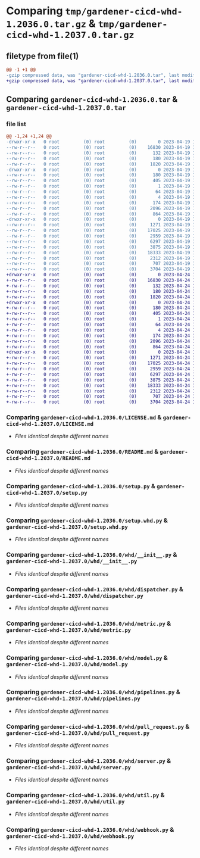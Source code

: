 # Comparing `tmp/gardener-cicd-whd-1.2036.0.tar.gz` & `tmp/gardener-cicd-whd-1.2037.0.tar.gz`

## filetype from file(1)

```diff
@@ -1 +1 @@
-gzip compressed data, was "gardener-cicd-whd-1.2036.0.tar", last modified: Wed Apr 19 12:00:51 2023, max compression
+gzip compressed data, was "gardener-cicd-whd-1.2037.0.tar", last modified: Mon Apr 24 10:17:15 2023, max compression
```

## Comparing `gardener-cicd-whd-1.2036.0.tar` & `gardener-cicd-whd-1.2037.0.tar`

### file list

```diff
@@ -1,24 +1,24 @@
-drwxr-xr-x   0 root         (0) root         (0)        0 2023-04-19 12:00:51.456726 gardener-cicd-whd-1.2036.0/
--rw-r--r--   0 root         (0) root         (0)    16830 2023-04-19 11:59:57.000000 gardener-cicd-whd-1.2036.0/LICENSE.md
--rw-r--r--   0 root         (0) root         (0)      132 2023-04-19 11:59:57.000000 gardener-cicd-whd-1.2036.0/NOTICE.md
--rw-r--r--   0 root         (0) root         (0)      180 2023-04-19 12:00:51.456726 gardener-cicd-whd-1.2036.0/PKG-INFO
--rw-r--r--   0 root         (0) root         (0)     1820 2023-04-19 11:59:57.000000 gardener-cicd-whd-1.2036.0/README.md
-drwxr-xr-x   0 root         (0) root         (0)        0 2023-04-19 12:00:51.452726 gardener-cicd-whd-1.2036.0/gardener_cicd_whd.egg-info/
--rw-r--r--   0 root         (0) root         (0)      180 2023-04-19 12:00:51.000000 gardener-cicd-whd-1.2036.0/gardener_cicd_whd.egg-info/PKG-INFO
--rw-r--r--   0 root         (0) root         (0)      405 2023-04-19 12:00:51.000000 gardener-cicd-whd-1.2036.0/gardener_cicd_whd.egg-info/SOURCES.txt
--rw-r--r--   0 root         (0) root         (0)        1 2023-04-19 12:00:51.000000 gardener-cicd-whd-1.2036.0/gardener_cicd_whd.egg-info/dependency_links.txt
--rw-r--r--   0 root         (0) root         (0)       64 2023-04-19 12:00:51.000000 gardener-cicd-whd-1.2036.0/gardener_cicd_whd.egg-info/requires.txt
--rw-r--r--   0 root         (0) root         (0)        4 2023-04-19 12:00:51.000000 gardener-cicd-whd-1.2036.0/gardener_cicd_whd.egg-info/top_level.txt
--rw-r--r--   0 root         (0) root         (0)      174 2023-04-19 12:00:51.456726 gardener-cicd-whd-1.2036.0/setup.cfg
--rw-r--r--   0 root         (0) root         (0)     2096 2023-04-19 11:59:57.000000 gardener-cicd-whd-1.2036.0/setup.py
--rw-r--r--   0 root         (0) root         (0)      864 2023-04-19 11:59:57.000000 gardener-cicd-whd-1.2036.0/setup.whd.py
-drwxr-xr-x   0 root         (0) root         (0)        0 2023-04-19 12:00:51.456726 gardener-cicd-whd-1.2036.0/whd/
--rw-r--r--   0 root         (0) root         (0)     1271 2023-04-19 11:59:57.000000 gardener-cicd-whd-1.2036.0/whd/__init__.py
--rw-r--r--   0 root         (0) root         (0)    17025 2023-04-19 11:59:57.000000 gardener-cicd-whd-1.2036.0/whd/dispatcher.py
--rw-r--r--   0 root         (0) root         (0)     2959 2023-04-19 11:59:57.000000 gardener-cicd-whd-1.2036.0/whd/metric.py
--rw-r--r--   0 root         (0) root         (0)     6297 2023-04-19 11:59:57.000000 gardener-cicd-whd-1.2036.0/whd/model.py
--rw-r--r--   0 root         (0) root         (0)     3875 2023-04-19 11:59:57.000000 gardener-cicd-whd-1.2036.0/whd/pipelines.py
--rw-r--r--   0 root         (0) root         (0)    18333 2023-04-19 11:59:57.000000 gardener-cicd-whd-1.2036.0/whd/pull_request.py
--rw-r--r--   0 root         (0) root         (0)     2312 2023-04-19 11:59:57.000000 gardener-cicd-whd-1.2036.0/whd/server.py
--rw-r--r--   0 root         (0) root         (0)      707 2023-04-19 11:59:57.000000 gardener-cicd-whd-1.2036.0/whd/util.py
--rw-r--r--   0 root         (0) root         (0)     3704 2023-04-19 11:59:57.000000 gardener-cicd-whd-1.2036.0/whd/webhook.py
+drwxr-xr-x   0 root         (0) root         (0)        0 2023-04-24 10:17:15.260355 gardener-cicd-whd-1.2037.0/
+-rw-r--r--   0 root         (0) root         (0)    16830 2023-04-24 10:16:15.000000 gardener-cicd-whd-1.2037.0/LICENSE.md
+-rw-r--r--   0 root         (0) root         (0)      132 2023-04-24 10:16:15.000000 gardener-cicd-whd-1.2037.0/NOTICE.md
+-rw-r--r--   0 root         (0) root         (0)      180 2023-04-24 10:17:15.260355 gardener-cicd-whd-1.2037.0/PKG-INFO
+-rw-r--r--   0 root         (0) root         (0)     1820 2023-04-24 10:16:15.000000 gardener-cicd-whd-1.2037.0/README.md
+drwxr-xr-x   0 root         (0) root         (0)        0 2023-04-24 10:17:15.260355 gardener-cicd-whd-1.2037.0/gardener_cicd_whd.egg-info/
+-rw-r--r--   0 root         (0) root         (0)      180 2023-04-24 10:17:15.000000 gardener-cicd-whd-1.2037.0/gardener_cicd_whd.egg-info/PKG-INFO
+-rw-r--r--   0 root         (0) root         (0)      405 2023-04-24 10:17:15.000000 gardener-cicd-whd-1.2037.0/gardener_cicd_whd.egg-info/SOURCES.txt
+-rw-r--r--   0 root         (0) root         (0)        1 2023-04-24 10:17:15.000000 gardener-cicd-whd-1.2037.0/gardener_cicd_whd.egg-info/dependency_links.txt
+-rw-r--r--   0 root         (0) root         (0)       64 2023-04-24 10:17:15.000000 gardener-cicd-whd-1.2037.0/gardener_cicd_whd.egg-info/requires.txt
+-rw-r--r--   0 root         (0) root         (0)        4 2023-04-24 10:17:15.000000 gardener-cicd-whd-1.2037.0/gardener_cicd_whd.egg-info/top_level.txt
+-rw-r--r--   0 root         (0) root         (0)      174 2023-04-24 10:17:15.264355 gardener-cicd-whd-1.2037.0/setup.cfg
+-rw-r--r--   0 root         (0) root         (0)     2096 2023-04-24 10:16:15.000000 gardener-cicd-whd-1.2037.0/setup.py
+-rw-r--r--   0 root         (0) root         (0)      864 2023-04-24 10:16:15.000000 gardener-cicd-whd-1.2037.0/setup.whd.py
+drwxr-xr-x   0 root         (0) root         (0)        0 2023-04-24 10:17:15.260355 gardener-cicd-whd-1.2037.0/whd/
+-rw-r--r--   0 root         (0) root         (0)     1271 2023-04-24 10:16:15.000000 gardener-cicd-whd-1.2037.0/whd/__init__.py
+-rw-r--r--   0 root         (0) root         (0)    17025 2023-04-24 10:16:15.000000 gardener-cicd-whd-1.2037.0/whd/dispatcher.py
+-rw-r--r--   0 root         (0) root         (0)     2959 2023-04-24 10:16:15.000000 gardener-cicd-whd-1.2037.0/whd/metric.py
+-rw-r--r--   0 root         (0) root         (0)     6297 2023-04-24 10:16:15.000000 gardener-cicd-whd-1.2037.0/whd/model.py
+-rw-r--r--   0 root         (0) root         (0)     3875 2023-04-24 10:16:15.000000 gardener-cicd-whd-1.2037.0/whd/pipelines.py
+-rw-r--r--   0 root         (0) root         (0)    18333 2023-04-24 10:16:15.000000 gardener-cicd-whd-1.2037.0/whd/pull_request.py
+-rw-r--r--   0 root         (0) root         (0)     2312 2023-04-24 10:16:15.000000 gardener-cicd-whd-1.2037.0/whd/server.py
+-rw-r--r--   0 root         (0) root         (0)      707 2023-04-24 10:16:15.000000 gardener-cicd-whd-1.2037.0/whd/util.py
+-rw-r--r--   0 root         (0) root         (0)     3704 2023-04-24 10:16:15.000000 gardener-cicd-whd-1.2037.0/whd/webhook.py
```

### Comparing `gardener-cicd-whd-1.2036.0/LICENSE.md` & `gardener-cicd-whd-1.2037.0/LICENSE.md`

 * *Files identical despite different names*

### Comparing `gardener-cicd-whd-1.2036.0/README.md` & `gardener-cicd-whd-1.2037.0/README.md`

 * *Files identical despite different names*

### Comparing `gardener-cicd-whd-1.2036.0/setup.py` & `gardener-cicd-whd-1.2037.0/setup.py`

 * *Files identical despite different names*

### Comparing `gardener-cicd-whd-1.2036.0/setup.whd.py` & `gardener-cicd-whd-1.2037.0/setup.whd.py`

 * *Files identical despite different names*

### Comparing `gardener-cicd-whd-1.2036.0/whd/__init__.py` & `gardener-cicd-whd-1.2037.0/whd/__init__.py`

 * *Files identical despite different names*

### Comparing `gardener-cicd-whd-1.2036.0/whd/dispatcher.py` & `gardener-cicd-whd-1.2037.0/whd/dispatcher.py`

 * *Files identical despite different names*

### Comparing `gardener-cicd-whd-1.2036.0/whd/metric.py` & `gardener-cicd-whd-1.2037.0/whd/metric.py`

 * *Files identical despite different names*

### Comparing `gardener-cicd-whd-1.2036.0/whd/model.py` & `gardener-cicd-whd-1.2037.0/whd/model.py`

 * *Files identical despite different names*

### Comparing `gardener-cicd-whd-1.2036.0/whd/pipelines.py` & `gardener-cicd-whd-1.2037.0/whd/pipelines.py`

 * *Files identical despite different names*

### Comparing `gardener-cicd-whd-1.2036.0/whd/pull_request.py` & `gardener-cicd-whd-1.2037.0/whd/pull_request.py`

 * *Files identical despite different names*

### Comparing `gardener-cicd-whd-1.2036.0/whd/server.py` & `gardener-cicd-whd-1.2037.0/whd/server.py`

 * *Files identical despite different names*

### Comparing `gardener-cicd-whd-1.2036.0/whd/util.py` & `gardener-cicd-whd-1.2037.0/whd/util.py`

 * *Files identical despite different names*

### Comparing `gardener-cicd-whd-1.2036.0/whd/webhook.py` & `gardener-cicd-whd-1.2037.0/whd/webhook.py`

 * *Files identical despite different names*


